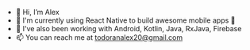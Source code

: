 - 👋 Hi, I’m Alex
- 🚀 I'm currently using React Native to build awesome mobile apps 📱
- 🧰 I've also been working with Android, Kotlin, Java, RxJava, Firebase
- 📫 You can reach me at todoranalex20@gmail.com

<!---
todoranalex/todoranalex is a ✨ special ✨ repository because its `README.md` (this file) appears on your GitHub profile.
You can click the Preview link to take a look at your changes.
--->
